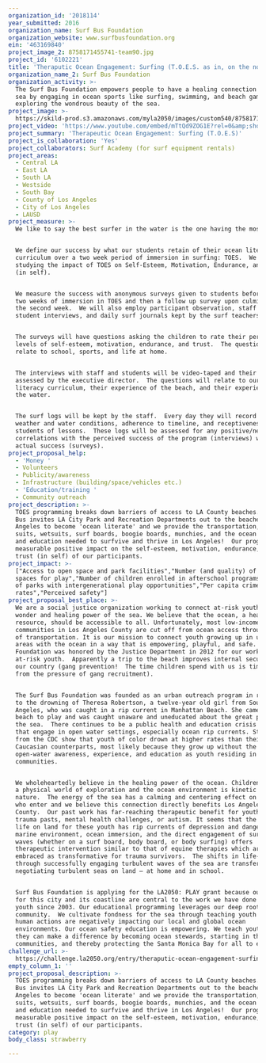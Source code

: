 ```yaml
---
organization_id: '2018114'
year_submitted: 2016
organization_name: Surf Bus Foundation
organization_website: www.surfbusfoundation.org
ein: '463169840'
project_image_2: 8758171455741-team90.jpg
project_id: '6102221'
title: 'Theraputic Ocean Engagement: Surfing (T.O.E.S. as in, on the nose!)'
organization_name_2: Surf Bus Foundation
organization_activity: >-
  The Surf Bus Foundation empowers people to have a healing connection to the
  sea by engaging in ocean sports like surfing, swimming, and beach games, while
  exploring the wondrous beauty of the sea.
project_image: >-
  https://skild-prod.s3.amazonaws.com/myla2050/images/custom540/8758171455741-team90.jpg
project_video: 'https://www.youtube.com/embed/mTtQd9ZOG1E?rel=0&amp;showinfo=0'
project_summary: 'Therapeutic Ocean Engagement: Surfing (T.O.E.S)'
project_is_collaboration: 'Yes'
project_collaborators: Surf Academy (for surf equipment rentals)
project_areas:
  - Central LA
  - East LA
  - South LA
  - Westside
  - South Bay
  - County of Los Angeles
  - City of Los Angeles
  - LAUSD
project_measure: >-
  We like to say the best surfer in the water is the one having the most fun!  


  We define our success by what our students retain of their ocean literacy
  curriculum over a two week period of immersion in surfing: TOES.  We are
  studying the impact of TOES on Self-Esteem, Motivation, Endurance, and Trust
  (in self).


  We measure the success with anonymous surveys given to students before their
  two weeks of immersion in TOES and then a follow up survey upon culmination of
  the second week.  We will also employ participant observation, staff and
  student interviews, and daily surf journals kept by the surf teachers.


  The surveys will have questions asking the children to rate their perceived
  levels of self-esteem, motivation, endurance, and trust.  The questions will
  relate to school, sports, and life at home.  


  The interviews with staff and students will be video-taped and their content
  assessed by the executive director.  The questions will relate to our ocean
  literacy curriculum, their experience of the beach, and their experience in
  the water.


  The surf logs will be kept by the staff.  Every day they will record the
  weather and water conditions, adherence to timeline, and receptiveness by
  students of lessons.  These logs will be assessed for any positive/negative
  correlations with the perceived success of the program (interviews) with the
  actual success (surveys).
project_proposal_help:
  - 'Money '
  - Volunteers
  - Publicity/awareness
  - Infrastructure (building/space/vehicles etc.)
  - 'Education/training '
  - Community outreach
project_description: >-
  TOES programming breaks down barriers of access to LA County beaches.  Surf
  Bus invites LA City Park and Recreation Departments out to the beaches of Los
  Angeles to become 'ocean literate' and we provide the transportation, bathing
  suits, wetsuits, surf boards, boogie boards, munchies, and the ocean safety
  and education needed to surfvive and thrive in Los Angeles!  Our program has a
  measurable positive impact on the self-esteem, motivation, endurance, and
  trust (in self) of our participants.
project_impact: >-
  ["Access to open space and park facilities","Number (and quality) of informal
  spaces for play","Number of children enrolled in afterschool programs","Number
  of parks with intergenerational play opportunities","Per capita crime
  rates","Perceived safety"]
project_proposal_best_place: >-
  We are a social justice organization working to connect at-risk youth with the
  wonder and healing power of the sea. We believe that the ocean, a healing
  resource, should be accessible to all. Unfortunately, most low-income
  communities in Los Angeles County are cut off from ocean access through lack
  of transportation. It is our mission to connect youth growing up in urban
  areas with the ocean in a way that is empowering, playful, and safe.  Surf Bus
  Foundation was honored by the Justice Department in 2012 for our work with
  at-risk youth.  Apparently a trip to the beach improves internal security of
  our country (gang prevention!  The time children spend with us is time free
  from the pressure of gang recruitment).


  The Surf Bus Foundation was founded as an urban outreach program in response
  to the drowning of Theresa Robertson, a twelve-year old girl from South Los
  Angeles, who was caught in a rip current in Manhattan Beach. She came to the
  beach to play and was caught unaware and uneducated about the great power of
  the sea.  There continues to be a public health and education crisis for youth
  that engage in open water settings, especially ocean rip currents. Statistics
  from the CDC show that youth of color drown at higher rates than their
  Caucasian counterparts, most likely because they grow up without the same
  open-water awareness, experience, and education as youth residing in coastal
  communities. 


  We wholeheartedly believe in the healing power of the ocean. Children live in
  a physical world of exploration and the ocean environment is kinetic in
  nature.  The energy of the sea has a calming and centering effect on all those
  who enter and we believe this connection directly benefits Los Angeles
  County.  Our past work has far-reaching therapeutic benefit for youth with
  trauma pasts, mental health challenges, or autism. It seems that the sea of
  life on land for these youth has rip currents of depression and danger. The
  marine environment, ocean immersion, and the direct engagement of surfing
  waves (whether on a surf board, body board, or body surfing) offers
  therapeutic intervention similar to that of equine therapies which are now
  embraced as transformative for trauma survivors.  The shifts in life-outlook
  through successfully engaging turbulent waves of the sea are transferable to
  negotiating turbulent seas on land – at home and in school.


  Surf Bus Foundation is applying for the LA2050: PLAY grant because our love
  for this city and its coastline are central to the work we have done with
  youth since 2003. Our educational programming leverages our deep roots in the
  community.  We cultivate fondness for the sea through teaching youth about how
  human actions are negatively impacting our local and global ocean
  environments. Our ocean safety education is empowering. We teach youth how
  they can make a difference by becoming ocean stewards, starting in their own
  communities, and thereby protecting the Santa Monica Bay for all to enjoy.
challenge_url: >-
  https://challenge.la2050.org/entry/theraputic-ocean-engagement-surfing-t-o-e-s-as-in-on-the-nose!
empty_column_1: ''
project_proposal_description: >-
  TOES programming breaks down barriers of access to LA County beaches.  Surf
  Bus invites LA City Park and Recreation Departments out to the beaches of Los
  Angeles to become 'ocean literate' and we provide the transportation, bathing
  suits, wetsuits, surf boards, boogie boards, munchies, and the ocean safety
  and education needed to surfvive and thrive in Los Angeles!  Our program has a
  measurable positive impact on the self-esteem, motivation, endurance, and
  trust (in self) of our participants.
category: play
body_class: strawberry

---
```

